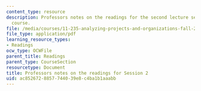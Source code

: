 ```yaml
---
content_type: resource
description: Professors notes on the readings for the second lecture session of the
  course.
file: /media/courses/11-235-analyzing-projects-and-organizations-fall-2009/ac8526728857744039e8c4ba1b1aaabb_MIT11_235F09_Session2notes.pdf
file_type: application/pdf
learning_resource_types:
- Readings
ocw_type: OCWFile
parent_title: Readings
parent_type: CourseSection
resourcetype: Document
title: Professors notes on the readings for Session 2
uid: ac852672-8857-7440-39e8-c4ba1b1aaabb
---
```

